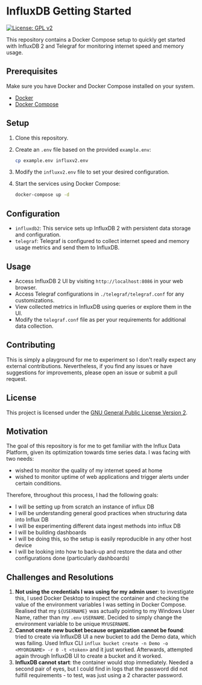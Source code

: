 # InfluxDB Getting Started
[![License: GPL v2](https://img.shields.io/badge/License-GPL%20v2-blue.svg)](https://www.gnu.org/licenses/gpl-2.0)



This repository contains a Docker Compose setup to quickly get started with InfluxDB 2 and Telegraf for monitoring internet speed and memory usage.

## Prerequisites

Make sure you have Docker and Docker Compose installed on your system.

- [Docker](https://docs.docker.com/get-docker/)
- [Docker Compose](https://docs.docker.com/compose/install/)

## Setup

1. Clone this repository.
2. Create an `.env` file based on the provided `example.env`:

    ```bash
    cp example.env influxv2.env
    ```

3. Modify the `influxv2.env` file to set your desired configuration.

4. Start the services using Docker Compose:

    ```bash
    docker-compose up -d
    ```

## Configuration

- `influxdb2`: This service sets up InfluxDB 2 with persistent data storage and configuration.
- `telegraf`: Telegraf is configured to collect internet speed and memory usage metrics and send them to InfluxDB.

## Usage

- Access InfluxDB 2 UI by visiting `http://localhost:8086` in your web browser.
- Access Telegraf configurations in `./telegraf/telegraf.conf` for any customizations.
- View collected metrics in InfluxDB using queries or explore them in the UI.
- Modify the `telegraf.conf` file as per your requirements for additional data collection.

## Contributing

This is simply a playground for me to experiment so I don't really expect any external contributions. Nevertheless, if you find any issues or have suggestions for improvements, please open an issue or submit a pull request.

## License

This project is licensed under the [GNU General Public License Version 2](LICENSE).

## Motivation

The goal of this repository is for me to get familiar with the Influx Data Platform, given its optimization towards time series data. I was facing with two needs:
- wished to monitor the quality of my internet speed at home
- wished to monitor uptime of web applications and trigger alerts under certain conditions.

Therefore, throughout this process, I had the following goals:
- I will be setting up from scratch an instance of influx DB
- I will be understanding general good practices when structuring data into Influx DB
- I will be experimenting different data ingest methods into influx DB
- I will be building dashboards
- I will be doing this, so the setup is easily reproducible in any other host device
- I will be looking into how to back-up and restore the data and other configurations done (particularly dashboards)

## Challenges and Resolutions
1. **Not using the credentials I was using for my admin user**: to investigate this, I used Docker Desktop to inspect the container and checking the value of the environment variables I was setting in Docker Compose. Realised that my `${USERNAME}` was actually pointing to my Windows User Name, rather than my `.env` `USERNAME`. Decided to simply change the environment variable to be unique `MYUSERNAME`.
2. **Cannot create new bucket because organization cannot be found**: tried to create via InfluxDB UI a new bucket to add the Demo data, which was failing. Used Influx CLI `influx bucket create -n Demo -o <MYORGNAME> -r 0 -t <token>` and it just worked. Afterwards, attempted again through InfluxDB UI to create a bucket and it worked.
3. **InfluxDB cannot start**: the container would stop immediately. Needed a second pair of eyes, but I could find in logs that the password did not fulfill requirements - to test, was just using a 2 character password.
